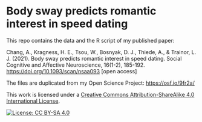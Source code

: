 # Body sway predicts romantic interest in speed dating

This repo contains the data and the R script of my published paper:

Chang, A., Kragness, H. E., Tsou, W., Bosnyak, D. J., Thiede, A., & Trainor, L. J. (2021). Body sway predicts romantic interest in speed dating. Social Cognitive and Affective Neuroscience, 16(1-2), 185-192. https://doi.org/10.1093/scan/nsaa093 [open access]

The files are duplicated from my Open Science Project: https://osf.io/9fr2a/

This work is licensed under a [Creative Commons Attribution-ShareAlike 4.0 International License](https://creativecommons.org/licenses/by-sa/4.0/).

[![License: CC BY-SA 4.0](https://licensebuttons.net/l/by-sa/4.0/80x15.png)](https://creativecommons.org/licenses/by-sa/4.0/)
